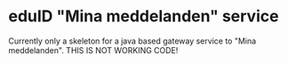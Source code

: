 # eduID "Mina meddelanden" service

Currently only a skeleton for a java based gateway service to "Mina meddelanden". THIS IS NOT WORKING CODE!

